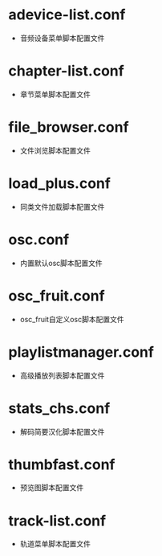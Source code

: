 # adevice-list.conf
* 音频设备菜单脚本配置文件

# chapter-list.conf
* 章节菜单脚本配置文件

# file_browser.conf
* 文件浏览脚本配置文件

# load_plus.conf
* 同类文件加载脚本配置文件

# osc.conf
* 内置默认osc脚本配置文件

# osc_fruit.conf
* osc_fruit自定义osc脚本配置文件

# playlistmanager.conf
* 高级播放列表脚本配置文件

# stats_chs.conf
* 解码简要汉化脚本配置文件

# thumbfast.conf
* 预览图脚本配置文件

# track-list.conf
* 轨道菜单脚本配置文件
